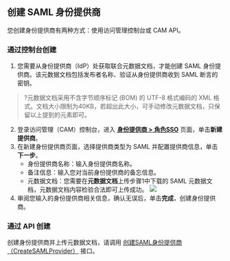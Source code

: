 ## 创建 SAML 身份提供商

您创建身份提供商有两种方式：使用访问管理控制台或 CAM API。

### 通过控制台创建

1. 您需要从身份提供商（IdP）处获取联合元数据文档，才能创建 SAML 身份提供商。该元数据文档包括发布者名称、验证从身份提供商收到 SAML 断言的密钥。
>?元数据文档采用不含字节顺序标记 (BOM) 的 UTF-8 格式编码的 XML 格式。文档大小限制为40KB，若超出此大小，可手动修改元数据文档，只保留以上提到的元素即可。
>
2. 登录访问管理（CAM）控制台，进入 [**身份提供商 > 角色SSO**](https://console.cloud.tencent.com/cam/idp) 页面，单击**新建提供商**。
3. 在新建身份提供商页面，选择提供商类型为 SAML 并配置提供商信息，单击**下一步**。
	- 身份提供商名称：输入身份提供商名称。
	- 备注信息：输入您对当前身份提供商的备忘信息。
	- 元数据文档：您需要在**元数据文档**上传步骤1中下载的 SAML 元数据文档，元数据文档内容检验合法即可上传成功。
![](https://qcloudimg.tencent-cloud.cn/raw/34d157158fa9d0f45d1e9f795bffe27c.png)
4. 审阅您输入的身份提供商相关信息，确认无误后，单击**完成**，创建身份提供商。

### 通过 API 创建

创建身份提供商并上传元数据文档，请调用 [创建SAML身份提供商（CreateSAMLProvider）](https://cloud.tencent.com/document/product/598/34567) 接口。
